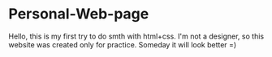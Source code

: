 # Personal-Web-page
Hello, this is my first try to do smth with html+css. I'm not a designer, so this website was created only for practice.
Someday it will look better =)